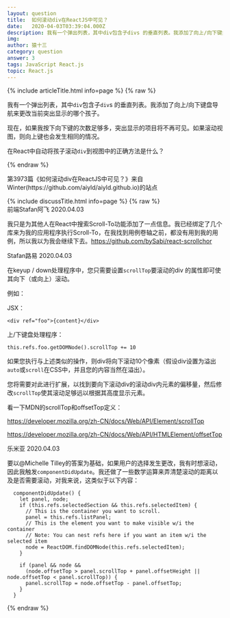 ```yaml
---
layout: question
title:  如何滚动div在ReactJS中可见？
date:   2020-04-03T03:39:04.000Z
description: 我有一个弹出列表，其中div包含子divs 的垂直列表。我添加了向上/向下键盘导航来更改当前突出显示的哪个孩子。现在，如果我按下向下键的次数足够多，突...
img: 
author: 猿十三
category: question
answer: 3
tags: JavaScript React.js
topic: React.js
---
```

<div class="article-root">
  <div class="article">
    {% include articleTitle.html info=page %}
    {% raw %}
    <div class="article-content"><p><font style="vertical-align: inherit;"><font style="vertical-align: inherit;">我有一个弹出列表，其中</font></font><code>div</code><font style="vertical-align: inherit;"><font style="vertical-align: inherit;">包含子</font></font><code>div</code><font style="vertical-align: inherit;"><font style="vertical-align: inherit;">s </font><font style="vertical-align: inherit;">的垂直列表</font><font style="vertical-align: inherit;">。</font><font style="vertical-align: inherit;">我添加了向上/向下键盘导航来更改当前突出显示的哪个孩子。</font></font></p>

<p><font style="vertical-align: inherit;"><font style="vertical-align: inherit;">现在，如果我按下向下键的次数足够多，突出显示的项目将不再可见。</font><font style="vertical-align: inherit;">如果滚动视图，则向上键也会发生相同的情况。</font></font></p>

<p><font style="vertical-align: inherit;"><font style="vertical-align: inherit;">在React中自动将孩子滚动</font></font><code>div</code><font style="vertical-align: inherit;"><font style="vertical-align: inherit;">到视图中</font><font style="vertical-align: inherit;">的正确方法是什么</font><font style="vertical-align: inherit;">？</font></font></p></div>
    {% endraw %}
  </div>
  <p class="winter_mark">第3973篇《如何滚动div在ReactJS中可见？》来自Winter(https://github.com/aiyld/aiyld.github.io)的站点</p>
  <div class="discuss-wrapper">
    {% include discussTitle.html info=page %}
    {% raw %}
    <div class="discuss-item">
        <div class="discuss-parent">
          <div class="discuss-meta">
            <span class="discuss-user">前端Stafan阿飞</span>
            <span class="discuss-time">2020.04.03</span>
          </div>
          <div class="discuss-comment"><p><font style="vertical-align: inherit;"><font style="vertical-align: inherit;">我只是为其他人在React中搜索Scroll-To功能添加了一点信息。</font><font style="vertical-align: inherit;">我已经绑定了几个库来为我的应用程序执行Scroll-To，在我找到用例卷轴之前，都没有用到我的用例，所以我以为我会继续下去。</font></font><a href="https://github.com/bySabi/react-scrollchor" rel="nofollow noreferrer"><font style="vertical-align: inherit;"><font style="vertical-align: inherit;">https://github.com/bySabi/react-scrollchor</font></font></a></p></div>
        </div></div><div class="discuss-item">
        <div class="discuss-parent">
          <div class="discuss-meta">
            <span class="discuss-user">Stafan路易</span>
            <span class="discuss-time">2020.04.03</span>
          </div>
          <div class="discuss-comment"><p><font style="vertical-align: inherit;"><font style="vertical-align: inherit;">在keyup / down处理程序中，您只需要设置</font></font><code>scrollTop</code><font style="vertical-align: inherit;"><font style="vertical-align: inherit;">要滚动的div </font><font style="vertical-align: inherit;">的</font><font style="vertical-align: inherit;">属性即可使其向下（或向上）滚动。</font></font></p>

<p><font style="vertical-align: inherit;"><font style="vertical-align: inherit;">例如：</font></font></p>

<p><font style="vertical-align: inherit;"><font style="vertical-align: inherit;">JSX： </font></font></p>

<p><code>&lt;div ref="foo"&gt;{content}&lt;/div&gt;</code></p>

<p><font style="vertical-align: inherit;"><font style="vertical-align: inherit;">上/下键盘处理程序：</font></font></p>

<p><code>this.refs.foo.getDOMNode().scrollTop += 10</code></p>

<p><font style="vertical-align: inherit;"><font style="vertical-align: inherit;">如果您执行与上述类似的操作，则div将向下滚动10个像素（假设div设置为溢出</font></font><code>auto</code><font style="vertical-align: inherit;"><font style="vertical-align: inherit;">或</font></font><code>scroll</code><font style="vertical-align: inherit;"><font style="vertical-align: inherit;">在CSS中，并且您的内容当然在溢出）。</font></font></p>

<p><font style="vertical-align: inherit;"><font style="vertical-align: inherit;">您将需要对此进行扩展，以找到要向下滚动div的滚动div内元素的偏移量，然后修改</font></font><code>scrollTop</code><font style="vertical-align: inherit;"><font style="vertical-align: inherit;">使其滚动足够远以根据其高度显示元素。  </font></font></p>

<p><font style="vertical-align: inherit;"><font style="vertical-align: inherit;">看一下MDN的scrollTop和offsetTop定义：</font></font></p>

<p><a href="https://developer.mozilla.org/en-US/docs/Web/API/Element/scrollTop" rel="nofollow"><font style="vertical-align: inherit;"><font style="vertical-align: inherit;">https://developer.mozilla.org/zh-CN/docs/Web/API/Element/scrollTop</font></font></a></p>

<p><a href="https://developer.mozilla.org/en-US/docs/Web/API/HTMLElement/offsetTop" rel="nofollow"><font style="vertical-align: inherit;"><font style="vertical-align: inherit;">https://developer.mozilla.org/zh-CN/docs/Web/API/HTMLElement/offsetTop</font></font></a></p></div>
        </div></div><div class="discuss-item">
        <div class="discuss-parent">
          <div class="discuss-meta">
            <span class="discuss-user">乐米亚</span>
            <span class="discuss-time">2020.04.03</span>
          </div>
          <div class="discuss-comment"><p><font style="vertical-align: inherit;"><font style="vertical-align: inherit;">要以@Michelle Tilley的答案为基础，如果用户的选择发生更改，我有时想滚动，因此我触发</font></font><code>componentDidUpdate</code><font style="vertical-align: inherit;"><font style="vertical-align: inherit;">。</font><font style="vertical-align: inherit;">我还做了一些数学运算来弄清楚滚动的距离以及是否需要滚动，对我来说，这类似于以下内容：</font></font></p>

<p></p><div class="snippet" data-lang="js" data-hide="false">
<div class="snippet-code">
<pre class="snippet-code-js lang-js prettyprint-override"><code>  componentDidUpdate() {<font></font>
    let panel, node;<font></font>
    if (this.refs.selectedSection &amp;&amp; this.refs.selectedItem) {<font></font>
      // This is the container you want to scroll.          <font></font>
      panel = this.refs.listPanel;<font></font>
      // This is the element you want to make visible w/i the container<font></font>
      // Note: You can nest refs here if you want an item w/i the selected item          <font></font>
      node = ReactDOM.findDOMNode(this.refs.selectedItem);<font></font>
    }<font></font>
<font></font>
    if (panel &amp;&amp; node &amp;&amp;<font></font>
      (node.offsetTop &gt; panel.scrollTop + panel.offsetHeight || node.offsetTop &lt; panel.scrollTop)) {<font></font>
      panel.scrollTop = node.offsetTop - panel.offsetTop;<font></font>
    }<font></font>
  }</code></pre>
</div>
</div>
<p></p></div>
        </div></div>
    {% endraw %}
  </div>
<div>
